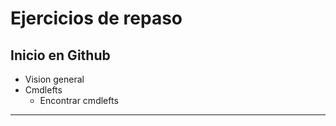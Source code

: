 # Ejercicios de repaso
## Inicio en Github
- Vision general
- Cmdlefts
  - Encontrar cmdlefts
------------------------------------------
